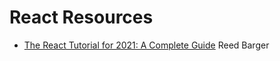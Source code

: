 # React Resources

- [The React Tutorial for 2021: A Complete Guide](https://dev.to/reedbarger/the-react-tutorial-for-2021-a-complete-guide-47oo) Reed Barger


